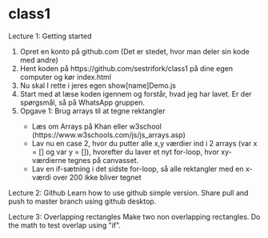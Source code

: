 # class1

Lecture 1: Getting started
<ol>
  <li>Opret en konto på github.com (Det er stedet, hvor man deler sin kode med andre)</li>
  <li>Hent koden på https://github.com/sestrifork/class1 på dine egen computer og kør index.html</li>
  <li>Nu skal I rette i jeres egen show[name]Demo.js</li>
  <li>Start med at læse koden igennem og forstår, hvad jeg har lavet. Er der spørgsmål, så på WhatsApp gruppen.</li>
  <li>Opgave 1: Brug arrays til at tegne rektangler</li>
  <ul>
    <li>Læs om Arrays på Khan eller w3school (https://www.w3schools.com/js/js_arrays.asp)</li>
    <li>Lav nu en case 2, hvor du putter alle x,y værdier ind i 2 arrays (var x = [] og var y = []), hvorefter du laver et nyt for-loop, hvor xy-værdierne tegnes på canvasset.</li>
    <li>Lav en if-sætning i det sidste for-loop, så alle rektangler med en x-værdi over 200 ikke bliver tegnet</li>
    </ul>
    </ol>

Lecture 2: Github
Learn how to use github simple version. Share pull and push to master branch using github desktop.

Lecture 3: Overlapping rectangles
Make two non overlapping rectangles. Do the math to test overlap using "if". 

